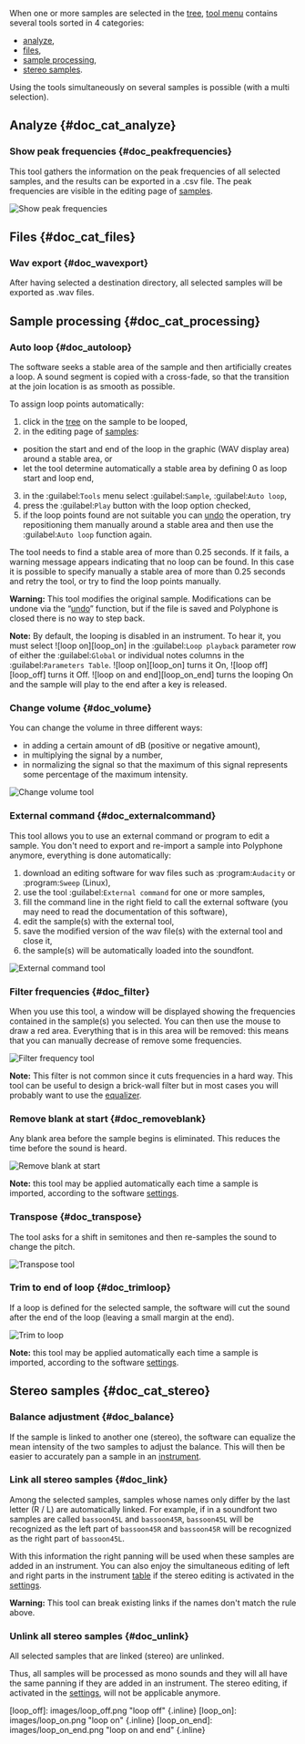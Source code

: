 When one or more samples are selected in the [tree], [tool menu][tools] contains several tools sorted in 4 categories:

* [analyze](#doc_cat_analyze),
* [files](#doc_cat_files),
* [sample processing](#doc_cat_processing),
* [stereo samples](#doc_cat_stereo).

Using the tools simultaneously on several samples is possible (with a multi selection).


## Analyze {#doc_cat_analyze}


### Show peak frequencies {#doc_peakfrequencies}


This tool gathers the information on the peak frequencies of all selected samples, and the results can be exported in a .csv file.
The peak frequencies are visible in the editing page of [samples][s-editor-freq].


![Show peak frequencies](images/tool_show_peak_frequencies.png "Show peak frequencies")


## Files {#doc_cat_files}


### Wav export {#doc_wavexport}


After having selected a destination directory, all selected samples will be exported as .wav files.


## Sample processing {#doc_cat_processing}


### Auto loop {#doc_autoloop}


The software seeks a stable area of the sample and then artificially creates a loop.
A sound segment is copied with a cross-fade, so that the transition at the join location is as smooth as possible.

To assign loop points automatically:

1. click in the [tree] on the sample to be looped,
2. in the editing page of [samples][s-editor]:
  * position the start and end of the loop in the graphic (WAV display area) around a stable area, or
  * let the tool determine automatically a stable area by defining 0 as loop start and loop end,
3. in the :guilabel:`Tools` menu select :guilabel:`Sample`, :guilabel:`Auto loop`,
4. press the :guilabel:`Play` button with the loop option checked,
5. if the loop points found are not suitable you can [undo][toolbar-edit] the operation, try repositioning them manually around a stable area and then use the :guilabel:`Auto loop` function again.

The tool needs to find a stable area of more than 0.25 seconds.
If it fails, a warning message appears indicating that no loop can be found.
In this case it is possible to specify manually a stable area of more than 0.25 seconds and retry the tool, or try to find the loop points manually.

<!-- warning begin -->
**Warning:** This tool modifies the original sample.
Modifications can be undone via the “[undo][toolbar-edit]” function, but if the file is saved and Polyphone is closed there is no way to step back.
<!-- warning end -->

<!-- note begin -->
**Note:** By default, the looping is disabled in an instrument.
To hear it, you must select ![loop on][loop_on] in the :guilabel:`Loop playback` parameter row of either the :guilabel:`Global` or individual notes columns in the :guilabel:`Parameters Table`.
![loop on][loop_on] turns it On, ![loop off][loop_off] turns it Off.
![loop on and end][loop_on_end] turns the looping On and the sample will play to the end after a key is released.
<!-- note end -->


### Change volume {#doc_volume}


You can change the volume in three different ways:

* in adding a certain amount of dB (positive or negative amount),
* in multiplying the signal by a number,
* in normalizing the signal so that the maximum of this signal represents some percentage of the maximum intensity.


![Change volume tool](images/tool_change_volume.png "Change volume tool")


### External command {#doc_externalcommand}


This tool allows you to use an external command or program to edit a sample.
You don't need to export and re-import a sample into Polyphone anymore, everything is done automatically:

1. download an editing software for wav files such as :program:`Audacity` or :program:`Sweep` (Linux),
2. use the tool :guilabel:`External command` for one or more samples,
3. fill the command line in the right field to call the external software (you may need to read the documentation of this software),
4. edit the sample(s) with the external tool,
5. save the modified version of the wav file(s) with the external tool and close it,
6. the sample(s) will be automatically loaded into the soundfont.


![External command tool](images/tool_external_command.png "External command tool")


### Filter frequencies {#doc_filter}


When you use this tool, a window will be displayed showing the frequencies contained in the sample(s) you selected.
You can then use the mouse to draw a red area.
Everything that is in this area will be removed: this means that you can manually decrease of remove some frequencies.


![Filter frequency tool](images/tool_filter_frequencies.png "Filter frequency tool")


<!-- note begin -->
**Note:** This filter is not common since it cuts frequencies in a hard way.
This tool can be useful to design a brick-wall filter but in most cases you will probably want to use the [equalizer][s-editor-eq].
<!-- note end -->


### Remove blank at start {#doc_removeblank}


Any blank area before the sample begins is eliminated.
This reduces the time before the sound is heard.


![Remove blank at start](images/remove_blank.png "Remove blank at start")


<!-- note begin -->
**Note:** this tool may be applied automatically each time a sample is imported, according to the software [settings][settings-general].
<!-- note end -->


### Transpose {#doc_transpose}


The tool asks for a shift in semitones and then re-samples the sound to change the pitch.


![Transpose tool](images/tool_transpose_smpl.png "Transpose tool")


### Trim to end of loop {#doc_trimloop}


If a loop is defined for the selected sample, the software will cut the sound after the end of the loop (leaving a small margin at the end).


![Trim to loop](images/trim_to_loop.png "Trim to loop")


<!-- note begin -->
**Note:** this tool may be applied automatically each time a sample is imported, according to the software [settings][settings-general].
<!-- note end -->


## Stereo samples {#doc_cat_stereo}


### Balance adjustment {#doc_balance}


If the sample is linked to another one (stereo), the software can equalize the mean intensity of the two samples to adjust the balance.
This will then be easier to accurately pan a sample in an [instrument][i-editor].


### Link all stereo samples {#doc_link}


Among the selected samples, samples whose names only differ by the last letter (R / L) are automatically linked.
For example, if in a soundfont two samples are called ``bassoon45L`` and ``bassoon45R``, ``bassoon45L`` will be recognized as the left part of ``bassoon45R`` and ``bassoon45R`` will be recognized as the right part of ``bassoon45L``.

With this information the right panning will be used when these samples are added in an instrument.
You can also enjoy the simultaneous editing of left and right parts in the instrument [table][i-editor-table] if the stereo editing is activated in the [settings][settings-general].

<!-- warning begin -->
**Warning:** This tool can break existing links if the names don't match the rule above.
<!-- warning end -->


### Unlink all stereo samples {#doc_unlink}


All selected samples that are linked (stereo) are unlinked.

Thus, all samples will be processed as mono sounds and they will all have the same panning if they are added in an instrument.
The stereo editing, if activated in the [settings][settings-general], will not be applicable anymore.


[loop_off]:    images/loop_off.png    "loop off"        {.inline}
[loop_on]:     images/loop_on.png     "loop on"         {.inline}
[loop_on_end]: images/loop_on_end.png "loop on and end" {.inline}

[i-editor-table]:   manual/soundfont-editor/editing-pages/instrument-editor.md#doc_table
[i-editor]:         manual/soundfont-editor/editing-pages/instrument-editor.md
[s-editor-eq]:      manual/soundfont-editor/editing-pages/sample-editor.md#doc_eq
[s-editor-freq]:    manual/soundfont-editor/editing-pages/sample-editor.md#doc_freq
[s-editor]:         manual/soundfont-editor/editing-pages/sample-editor.md
[settings-general]: manual/settings.md#doc_general
[toolbar-edit]:     manual/soundfont-editor/toolbar.md#doc_edit
[tools]:            manual/soundfont-editor/tools/index.md
[tree]:             manual/soundfont-editor/tree.md
